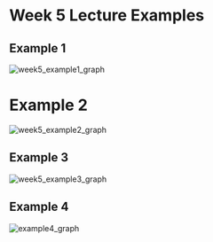 # Week 5 Lecture Examples
## Example 1
![week5_example1_graph](https://github.com/darthvulpix444/MATLABExamples/assets/130919543/a5c6fc39-4101-44b1-a0b8-22ccbc93a00e)

# Example 2
![week5_example2_graph](https://github.com/darthvulpix444/MATLABExamples/assets/130919543/ec6dc578-6d77-4074-9e96-ed36b56bb7d1)

## Example 3
![week5_example3_graph](https://github.com/darthvulpix444/MATLABExamples/assets/130919543/fc805e68-774e-4777-acac-3a3890c59f1f)

## Example 4
![example4_graph](https://github.com/darthvulpix444/MATLABExamples/assets/130919543/107ac953-f479-4f1c-9806-169ed13ce78f)
